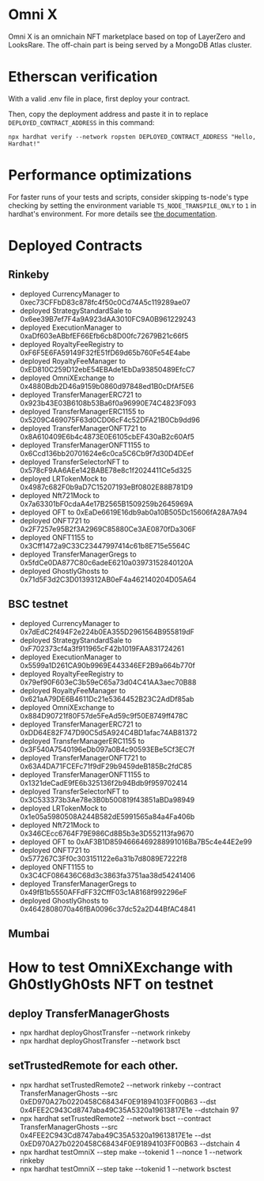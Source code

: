 # Omni X

Omni X is an omnichain NFT marketplace based on top of LayerZero and LooksRare. The off-chain part is being served by a MongoDB Atlas cluster.

# Etherscan verification

With a valid .env file in place, first deploy your contract.

Then, copy the deployment address and paste it in to replace `DEPLOYED_CONTRACT_ADDRESS` in this command:

```shell
npx hardhat verify --network ropsten DEPLOYED_CONTRACT_ADDRESS "Hello, Hardhat!"
```

# Performance optimizations

For faster runs of your tests and scripts, consider skipping ts-node's type checking by setting the environment variable `TS_NODE_TRANSPILE_ONLY` to `1` in hardhat's environment. For more details see [the documentation](https://hardhat.org/guides/typescript.html#performance-optimizations).

# Deployed Contracts
## Rinkeby
- deployed CurrencyManager to  0xec73CFFbD83c878fc4f50c0Cd74A5c119289ae07
- deployed StrategyStandardSale to  0x6ee39B7ef7F4a9A923dAA3010FC9A0B961229243
- deployed ExecutionManager to  0xaDf603eABbfEF66Efb6cb8D00fc72679B21c66f5
- deployed RoyaltyFeeRegistry to  0xF6F5E6FA59149F32fE51fD69d65b760Fe54E4abe
- deployed RoyaltyFeeManager to  0xED810C259D12ebE54EBAde1EbDa93850489EfcC7
- deployed OmniXExchange to  0x4880Bdb2D46a9159b0860d97848ed1B0cDfAf5E6
- deployed TransferManagerERC721 to  0x923b43E03B6108b53Ba6f0a96990E74C4823F093
- deployed TransferManagerERC1155 to  0x5209C469075F63d0CD06cF4c52DFA21B0Cb9dd96
- deployed TransferManagerONFT721 to  0x8A610409E6b4c4873E0E6105cbEF430aB2c60Af5
- deployed TransferManagerONFT1155 to  0x6Ccd136bb20701624e6c0ca5C6Cb9f7d30D4DEef
- deployed TransferSelectorNFT to  0x578cF9AA6AEe142BABE78e8c1f2024411Ce5d325
- deployed LRTokenMock to  0x4987c682F0b9aD7C15207193eBf0802E88B781D9
- deployed Nft721Mock to  0x7a63301bF0cdaA4e17B2565B1509259b2645969A
- deployed OFT to  0xEaDe6619E16db9ab0a10B505Dc15606fA28A7A94
- deployed ONFT721 to  0x2F7257e95B2f3A2969C85880Ce3AE0870fDa306F
- deployed ONFT1155 to  0x3Cff1472a9C33C23447997414c61b8E715e5564C
- deployed TransferManagerGregs to  0x5fdCe0DA877C80c6adeE6210a03973152840120A
- deployed GhostlyGhosts to 0x71d5F3d2C3D0139312AB0eF4a462140204D05A64

## BSC testnet
- deployed CurrencyManager to  0x7dEdC2f494F2e224b0EA355D2961564B955819dF
- deployed StrategyStandardSale to  0xF702373cf4a3f911965cF42b1019FAA831724261
- deployed ExecutionManager to  0x5599a1D261CA90b9969E443346EF2B9a664b770f
- deployed RoyaltyFeeRegistry to  0x79ef90F603eC3b59eC65a73d04C41AA3aec70B88
- deployed RoyaltyFeeManager to  0x621aA79DE6B4611Dc21e5364452B23C2AdDf85ab
- deployed OmniXExchange to  0x884D90721f80F57de5FeAd59c9f50E8749ff478C
- deployed TransferManagerERC721 to  0xDD64E82F747D90C5d5A924C4BD1afac74AB81372
- deployed TransferManagerERC1155 to  0x3F540A7540196eDb097a0B4c90593EBe5Cf3EC7f
- deployed TransferManagerONFT721 to  0x63A4DA71FCEFc71f9dF29b9459deB185Bc2fdC85
- deployed TransferManagerONFT1155 to  0x1321deCadE9fE6b325136f2b94Bdb9f959702414
- deployed TransferSelectorNFT to  0x3C533373b3Ae78e3B0b500819f43851aBDa98949
- deployed LRTokenMock to  0x1e05a5980508A244B582dE5991565a84a4Fa406b
- deployed Nft721Mock to  0x346CEcc6764F79E986Cd8B5b3e3D552113fa9670
- deployed OFT to  0xAF3B1D8594666469288991016Ba7B5c4e44E2e99
- deployed ONFT721 to  0x577267C3Ff0c303151122e6a31b7d8089E7222f8
- deployed ONFT1155 to  0x3C4CF086436C68d3c3863fa3751aa38d54241406
- deployed TransferManagerGregs to  0x49fB1b5550AFFdFF32CffF03c1A8168f992296eF
- deployed GhostlyGhosts to 0x4642808070a46fBA0096c37dc52a2D44BfAC4841
## Mumbai

# How to test OmniXExchange with Gh0stlyGh0sts NFT on testnet

## deploy TransferManagerGhosts
- npx hardhat deployGhostTransfer --network rinkeby
- npx hardhat deployGhostTransfer --network bsct

## setTrustedRemote for each other.
- npx hardhat setTrustedRemote2 --network rinkeby --contract TransferManagerGhosts --src 0xED970A27b0220458C68434F0E91894103FF00B63 --dst 0x4FEE2C943Cd8747aba49C35A5320a19613817E1e --dstchain 97
- npx hardhat setTrustedRemote2 --network bsct --contract TransferManagerGhosts --src 0x4FEE2C943Cd8747aba49C35A5320a19613817E1e --dst 0xED970A27b0220458C68434F0E91894103FF00B63 --dstchain 4
- npx hardhat testOmniX --step make --tokenid 1 --nonce 1 --network rinkeby
- npx hardhat testOmniX --step take --tokenid 1 --network bsctest
